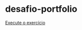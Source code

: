 # desafio-portfolio
 
 <a href="https://kauadev1.github.io/desafio-portfolio/" target="_blank">Execute o exercício</a>
